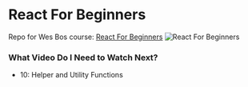 # React For Beginners
Repo for Wes Bos course: <a href="https://reactforbeginners.com" target="_blank">React For Beginners</a>
![React For Beginners](https://camo.githubusercontent.com/c412c8d1312ed62398117d0be2305eb109f48fef/68747470733a2f2f7765732e696f2f646741512f636f6e74656e74)

### What Video Do I Need to Watch Next?
* 10: Helper and Utility Functions